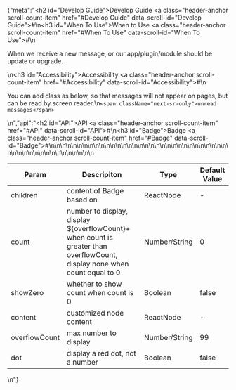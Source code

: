 {"meta":"<h2 id=\"Develop Guide\">Develop Guide <a class=\"header-anchor scroll-count-item\" href=\"#Develop Guide\" data-scroll-id=\"Develop Guide\">#</a></h2>\n<h3 id=\"When To Use\">When to Use <a class=\"header-anchor scroll-count-item\" href=\"#When To Use\" data-scroll-id=\"When To Use\">#</a></h3>\n<p>When we receive a new message, or our app/plugin/module should be update or upgrade.</p>\n<h3 id=\"Accessibility\">Accessibility <a class=\"header-anchor scroll-count-item\" href=\"#Accessibility\" data-scroll-id=\"Accessibility\">#</a></h3>\n<p>You can add class as below, so that messages will not appear on pages, but can be read by screen reader.\n<code>&lt;span className=&quot;next-sr-only&quot;&gt;unread messages&lt;/span&gt;</code></p>\n","api":"<h2 id=\"API\">API <a class=\"header-anchor scroll-count-item\" href=\"#API\" data-scroll-id=\"API\">#</a></h2>\n<h3 id=\"Badge\">Badge <a class=\"header-anchor scroll-count-item\" href=\"#Badge\" data-scroll-id=\"Badge\">#</a></h3>\n<table>\n<thead>\n<tr>\n<th>Param</th>\n<th>Descripiton</th>\n<th>Type</th>\n<th>Default Value</th>\n</tr>\n</thead>\n<tbody>\n<tr>\n<td>children</td>\n<td>content of Badge based on</td>\n<td>ReactNode</td>\n<td>-</td>\n</tr>\n<tr>\n<td>count</td>\n<td>number to display, display ${overflowCount}+ when count is greater than overflowCount, display none when count equal to 0</td>\n<td>Number/String</td>\n<td>0</td>\n</tr>\n<tr>\n<td>showZero</td>\n<td>whether to show count when count is 0</td>\n<td>Boolean</td>\n<td>false</td>\n</tr>\n<tr>\n<td>content</td>\n<td>customized node content</td>\n<td>ReactNode</td>\n<td>-</td>\n</tr>\n<tr>\n<td>overflowCount</td>\n<td>max number to display</td>\n<td>Number/String</td>\n<td>99</td>\n</tr>\n<tr>\n<td>dot</td>\n<td>display a red dot, not a number</td>\n<td>Boolean</td>\n<td>false</td>\n</tr>\n</tbody>\n</table>\n"}
